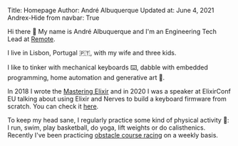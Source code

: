 Title:       Homepage
Author:      André Albuquerque
Updated at:  June 4, 2021
Andrex-Hide from navbar: True

Hi there :wave: My name is André Albuquerque and I'm an Engineering Tech Lead at [Remote](https://remote.com).

I live in Lisbon, Portugal 🇵🇹, with my wife and three kids.

I like to tinker with mechanical keyboards ⌨️, dabble with embedded programming, home automation and generative art :art:.

In 2018 I wrote the [Mastering Elixir](https://www.packtpub.com/product/mastering-elixir/9781788472678) and in 2020 I was a speaker at ElixirConf EU talking about using Elixir and Nerves to build a keyboard firmware from scratch. You can check it [here](/static/main/20201007_elixir_plus_nerves_plus_keys.pdf).

To keep my head sane, I regularly practice some kind of physical activity :running:: I run, swim, play basketball, do yoga, lift weights or do calisthenics. Recently I've been practicing [obstacle course racing](https://en.wikipedia.org/wiki/Obstacle_course_racing) on a weekly basis.
